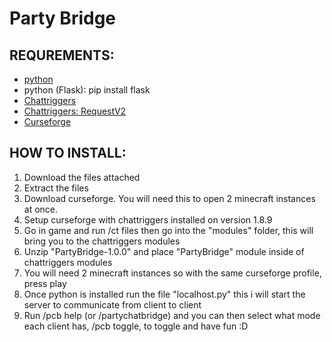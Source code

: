 # Party Bridge

## REQUREMENTS:
- [python](https://www.python.org/downloads/)
- python (Flask): pip install flask
- [Chattriggers](https://discord.gg/chattriggers)
- [Chattriggers: RequestV2](https://www.chattriggers.com/modules/v/requestV2)
- [Curseforge](https://www.curseforge.com)


## HOW TO INSTALL:
1. Download the files attached
2. Extract the files
3. Download curseforge. You will need this to open 2 minecraft instances at once.
4. Setup curseforge with chattriggers installed on version 1.8.9
5. Go in game and run /ct files then go into the "modules" folder, this will bring you to the chattriggers modules
6. Unzip "PartyBridge-1.0.0" and place "PartyBridge" module inside of chattriggers modules
7. You will need 2 minecraft instances so with the same curseforge profile, press play
8. Once python is installed run the file "localhost.py" this i will start the server to communicate from client to client
9. Run /pcb help (or /partychatbridge) and you can then select what mode each client has, /pcb toggle, to toggle and have fun :D